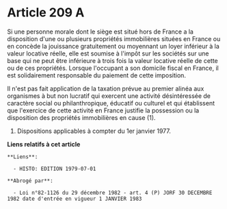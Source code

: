 # Article 209 A

Si une personne morale dont le siège est situé hors de France a la disposition d'une ou plusieurs propriétés immobilières
situées en France ou en concède la jouissance gratuitement ou moyennant un loyer inférieur à la valeur locative réelle, elle
est soumise à l'impôt sur les sociétés sur une base qui ne peut être inférieure à trois fois la valeur locative réelle de
cette ou de ces propriétés. Lorsque l'occupant a son domicile fiscal en France, il est solidairement responsable du paiement
de cette imposition.

Il n'est pas fait application de la taxation prévue au premier alinéa aux organismes à but non lucratif qui exercent une
activité désintéressée de caractère social ou philanthropique, éducatif ou culturel et qui établissent que l'exercice de
cette activité en France justifie la possession ou la disposition des propriétés immobilières en cause (1).

1) Dispositions applicables à compter du 1er janvier 1977.

**Liens relatifs à cet article**

	**Liens**:

	  - HISTO: EDITION 1979-07-01

	**Abrogé par**:

	  - Loi n°82-1126 du 29 décembre 1982 - art. 4 (P) JORF 30 DECEMBRE 1982 date d'entrée en vigueur 1 JANVIER 1983
